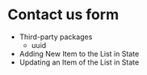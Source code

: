 # Contact us form

- Third-party packages
  - uuid
- Adding New Item to the List in State
- Updating an Item of the List in State
